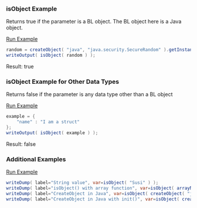 ### isObject Example

Returns true if the parameter is a BL object. The BL object here is a Java object.

<a href="https://try.boxlang.io/?code=eJwrSsxLyc9VsFVILkpNLEn1T8pKTS7RUFDKSixLVNKB0HrFqcmlRZkllXrBIEZqEFiPkoKmXnpqiWdecUliXnIqUE%2Bwh6NhQJCfO1DGmqscqCHVv7SkoBRoXGYxzOAiiH2aICUASxQo5w%3D%3D" target="_blank">Run Example</a>

```java
random = createObject( "java", "java.security.SecureRandom" ).getInstance( "SHA1PRNG" );
writeOutput( isObject( random ) );

```

Result: true

### isObject Example for Other Data Types

Returns false if the parameter is any data type other than a BL object

<a href="https://try.boxlang.io/?code=eJxLrUjMLchJVbBVqFbg4lTKS8xNVVKwUlDyVEjMVUhUKC4pKk0uUeKqteYqL8osSfUvLSkoLdFQyCz2T8pKTQayUqEGaCpoWnMBALczGEY%3D" target="_blank">Run Example</a>

```java
example = { 
	"name" : "I am a struct"
};
writeOutput( isObject( example ) );

```

Result: false

### Additional Examples

<a href="https://try.boxlang.io/?code=eJyVkEELwjAMhe%2F%2BitDTBlLwLLuoBxHUw35BNrIto9aRtSv%2Be%2BsKIszLTjnkve%2FlJQg7OvnHkIHBikyhSidsW5jQeFLbOKXg8V71VLsMVOlHVpBDvt%2BEhfWryyGw6wBF8AWNt7Xjp13A5vWNQga7D%2FE%2F8yiEjpIF2MIFJ1yQ6h9RPLJPmnlq79joM47dFQe1Lie1YMux0apMg7bV6ZEH3zQkMVgnTsp%2FAy9re7Q%3D" target="_blank">Run Example</a>

```java
writeDump( label="String value", var=isObject( "Susi" ) );
writeDump( label="isObject() with array function", var=isObject( arrayNew( 1 ) ) );
writeDump( label="CreateObject in Java", var=isObject( createObject( "java", "java.util.HashMap" ) ) );
writeDump( label="CreateObject in Java with init()", var=isObject( createObject( "java", "java.lang.StringBuffer" ).init() ) );

```


